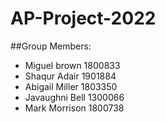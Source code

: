 # AP-Project-2022

 ##Group Members:
 - Miguel brown 1800833
 - Shaqur Adair 1901884
 - Abigail Miller 1803350
 - Javaughni Bell 1300066
 - Mark Morrison 1800738
